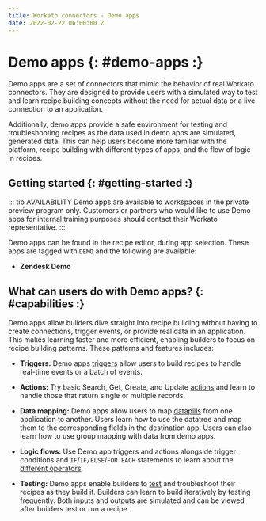 ```yaml
---
title: Workato connectors - Demo apps
date: 2022-02-22 06:00:00 Z
---
```


# Demo apps {: #demo-apps :}
Demo apps are a set of connectors that mimic the behavior of real Workato connectors. They are designed to provide users with a simulated way to test and learn recipe building concepts without the need for actual data or a live connection to an application.

Additionally, demo apps provide a safe environment for testing and troubleshooting recipes as the data used in demo apps are simulated, generated data. This can help users become more familiar with the platform, recipe building with different types of apps, and the flow of logic in recipes.

## Getting started {: #getting-started :}
::: tip AVAILABILITY
Demo apps are available to workspaces in the private preview program only. Customers or partners who would like to use Demo apps for internal training purposes should contact their Workato representative.
:::

Demo apps can be found in the recipe editor, during app selection. These apps are tagged with `DEMO` and the following are available:

- **Zendesk Demo**

## What can users do with Demo apps? {: #capabilities :}

Demo apps allow builders dive straight into recipe building without having to create connections, trigger events, or provide real data in an application. This makes learning faster and more efficient, enabling builders to focus on recipe building patterns. These patterns and features includes:

- **Triggers:** Demo apps [triggers](/recipes/triggers.md) allow users to build recipes to handle real-time events or a batch of events.

- **Actions:** Try basic Search, Get, Create, and Update [actions](/recipes/steps.md) and learn to handle those that return single or multiple records.

- **Data mapping:** Demo apps allow users to map [datapills](/recipes/data-pills-and-mapping.md#default-datapills) from one application to another. Users learn how to use the datatree and map them to the corresponding fields in the destination app. Users can also learn how to use group mapping with data from demo apps.

- **Logic flows:** Use Demo app triggers and actions alongside trigger conditions and `IF`/`IF/ELSE`/`FOR EACH` statements to learn about the [different operators](/recipes/steps.md#if-condition-step).

- **Testing:** Demo apps enable builders to [test](/recipes/testing.md) and troubleshoot their recipes as they build it. Builders can learn to build iteratively by testing frequently. Both inputs and outputs are simulated and can be viewed after builders test or run a recipe.
